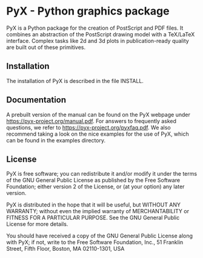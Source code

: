 PyX - Python graphics package
=============================

PyX is a Python package for the creation of PostScript and PDF files. It
combines an abstraction of the PostScript drawing model with a TeX/LaTeX
interface. Complex tasks like 2d and 3d plots in publication-ready quality are
built out of these primitives.

Installation
------------

The installation of PyX is described in the file INSTALL.

Documentation
-------------

A prebuilt version of the manual can be found on the PyX webpage under
https://pyx-project.org/manual.pdf. For answers to frequently asked
questions, we refer to https://pyx-project.org/pyxfaq.pdf. We also recommend
taking a look on the nice examples for the use of PyX, which can be found in
the examples directory.

License
-------

PyX is free software; you can redistribute it and/or modify
it under the terms of the GNU General Public License as published by
the Free Software Foundation; either version 2 of the License, or
(at your option) any later version.

PyX is distributed in the hope that it will be useful,
but WITHOUT ANY WARRANTY; without even the implied warranty of
MERCHANTABILITY or FITNESS FOR A PARTICULAR PURPOSE.  See the
GNU General Public License for more details.

You should have received a copy of the GNU General Public License
along with PyX; if not, write to the Free Software
Foundation, Inc., 51 Franklin Street, Fifth Floor, Boston, MA  02110-1301, USA
